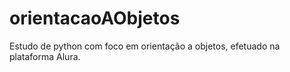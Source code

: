 # orientacaoAObjetos
Estudo de python com foco em orientação a objetos, efetuado na plataforma Alura.
